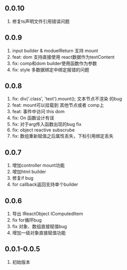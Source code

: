 <!--
 * @Author: chenzhongsheng
 * @Date: 2022-11-03 09:30:54
 * @Description: Coding something
 * @LastEditors: chenzhongsheng
 * @LastEditTime: 2022-11-09 01:36:33
-->

## 0.0.10 

1. 修复ts声明文件引用错误问题

## 0.0.9

1. input builder & moduelReturn 支持 mount 
2. feat: dom 支持直接使用 react数据作为textContent 
3. fix: comp和dom builder使用函数作为参数 
4. fix: style 多数据绑定中绑定报错的问题

## 0.0.8

1. fix: div('.class', 'text').mount(); 文本节点不渲染 的bug 
2. feat: mount可以挂载到 其他节点或者 comp上
3. feat: 事件中访问 this dom 
4. fix: On 函数设计有误 
5. fix: 对于arg传入函数出现的bug fix
6. fix: object reactive subscrube 
7. fix: 数组重新赋值之后属性丢失，下标引用绑定丢失
   
## 0.0.7

1. 增加controller mount功能
2. 增加html builder
3. 修复if bug
4. for callback返回支持单个builder

## 0.0.6

1. 导出 IReactObject IComputedItem
2. fix for循环bug
3. fix 对象、数组直接赋值bug
4. 增加一级对象直接赋值功能

## 0.0.1-0.0.5 

1. 初始版本